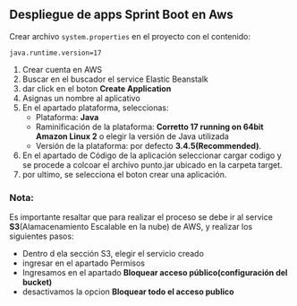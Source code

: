 
## Despliegue de apps Sprint Boot en Aws

Crear archivo `system.properties` en el proyecto con el contenido:

```
java.runtime.version=17
```

1. Crear cuenta en AWS
2. Buscar en el buscador el service Elastic Beanstalk
3. dar click en el boton **Create Application**
4. Asignas un nombre al aplicativo
5. En el apartado plataforma, seleccionas:
   * Plataforma: **Java**
   * Raminificación de la plataforma: **Corretto 17 running on 64bit Amazon Linux 2** o elegir la versión de Java utilizada
   * Versión de la plataforma: por defecto **3.4.5(Recommended)**.
6. En el apartado de Código de la aplicación seleccionar cargar codigo y se procede a colcoar el archivo punto.jar ubicado en la carpeta target.
7. por ultimo, se selecciona el boton crear una aplicación.

### Nota:
Es importante resaltar que para realizar el proceso se debe ir al service **S3**(Alamacenamiento Escalable en la nube) de AWS, y realizar los siguientes pasos: 
* Dentro d ela sección S3, elegir el servicio creado
* ingresar en el apartado Permisos
* Ingresamos en el apartado **Bloquear acceso público(configuración del bucket)**
* desactivamos la opcion **Bloquear todo el acceso publico**

